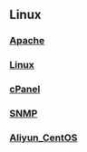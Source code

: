 ## Linux

### [Apache](./Apache.html)

### [Linux](./Linux.html)

### [cPanel](./cPanel.html)

### [SNMP](./SNMP.html)

### [Aliyun_CentOS](./Aliyun_CentOS.html)

